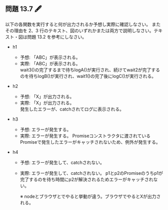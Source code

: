 ## 問題 13.7 🖋️

以下の各関数を実行すると何が出力されるか予想し実際に確認しなさい。
またその理由を 2、3 行のテキスト、図のいずれかまたは両方で説明しなさい。テキスト・図は問題 13.2 を参考にしなさい。

- h1
  - 予想: 「ABC」が表示される。
  - 実際: 「ABC」が表示される。  
    wait3()の完了するまで待ちlogA()が実行され、続けてwait2が完了するのを待ちlogB()が実行され、wait1()の完了後にlogC()が実行される。
- h2
  - 予想: 「X」が出力される。
  - 実際: 「X」が出力される。  
    発生したエラーが、catchされてログに表示される。
- h3

  - 予想: エラーが発生する。
  - 実際: エラーが発生する。
    Promiseコンストラクタに渡されているPromiseで発生したエラーがキャッチされないため、例外が発生する。

- h4

  - 予想: エラーが発生して、catchされない。
  - 実際: エラーが発生して、catchされない。
    p1とp2のPromiseのうちp1が完了するのを待ち時間にp2が解決されるためエラーがキャッチされない。

    ※ nodeとブラウザとでやると挙動が違う。ブラウザでやるとXが出力される。
